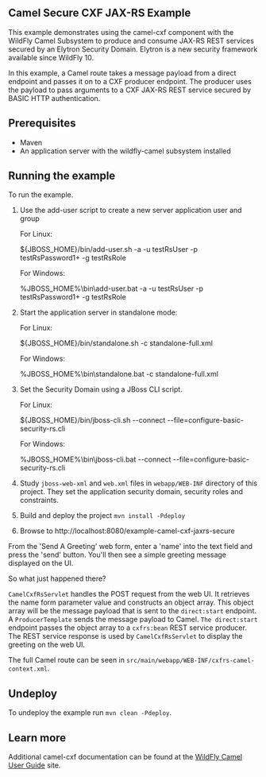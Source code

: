 Camel Secure CXF JAX-RS Example
-------------------------------

This example demonstrates using the camel-cxf component with the WildFly Camel Subsystem to produce and consume JAX-RS
REST services secured by an Elytron Security Domain. Elytron is a new security framework available since WildFly 10.

In this example, a Camel route takes a message payload from a direct endpoint and passes it on to a CXF producer
endpoint. The producer uses the payload to pass arguments to a CXF JAX-RS REST service secured by BASIC HTTP
authentication.

Prerequisites
-------------

* Maven
* An application server with the wildfly-camel subsystem installed

Running the example
-------------------

To run the example.

1. Use the add-user script to create a new server application user and group

    For Linux:

    ${JBOSS_HOME}/bin/add-user.sh -a -u testRsUser -p testRsPassword1+ -g testRsRole

    For Windows:

    %JBOSS_HOME%\bin\add-user.bat -a -u testRsUser -p testRsPassword1+ -g testRsRole

2. Start the application server in standalone mode:

    For Linux:

    ${JBOSS_HOME}/bin/standalone.sh -c standalone-full.xml

    For Windows:

    %JBOSS_HOME%\bin\standalone.bat -c standalone-full.xml

3. Set the Security Domain using a JBoss CLI script.

    For Linux:

    ${JBOSS_HOME}/bin/jboss-cli.sh --connect --file=configure-basic-security-rs.cli

    For Windows:

    %JBOSS_HOME%\bin\jboss-cli.bat --connect --file=configure-basic-security-rs.cli

4. Study `jboss-web-xml` and `web.xml` files in `webapp/WEB-INF` directory of this project. They
set the application security domain, security roles and constraints.

5. Build and deploy the project `mvn install -Pdeploy`

6. Browse to http://localhost:8080/example-camel-cxf-jaxrs-secure

From the 'Send A Greeting' web form, enter a 'name' into the text field and press the 'send' button. You'll then
see a simple greeting message displayed on the UI.

So what just happened there?

`CamelCxfRsServlet` handles the POST request from the web UI. It retrieves the name form parameter value and constructs an
object array. This object array will be the message payload that is sent to the `direct:start` endpoint. A `ProducerTemplate`
sends the message payload to Camel. `The direct:start` endpoint passes the object array to a `cxfrs:bean` REST service producer.
The REST service response is used by `CamelCxfRsServlet` to display the greeting on the web UI.

The full Camel route can be seen in `src/main/webapp/WEB-INF/cxfrs-camel-context.xml`.

## Undeploy

To undeploy the example run `mvn clean -Pdeploy`.

## Learn more

Additional camel-cxf documentation can be found at the [WildFly Camel User Guide](http://wildfly-extras.github.io/wildfly-camel/#_jax_rs
) site.
